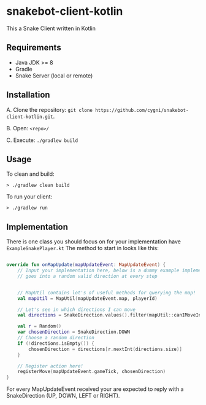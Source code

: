 # snakebot-client-kotlin
This a Snake Client written in Kotlin

## Requirements

* Java JDK >= 8
* Gradle
* Snake Server (local or remote)


## Installation

A. Clone the repository: `git clone https://github.com/cygni/snakebot-client-kotlin.git`.

B. Open: `<repo>/`

C. Execute: `./gradlew build`


## Usage

To clean and build:
```
> ./gradlew clean build
```

To run your client:
```
> ./gradlew run
```

## Implementation

There is one class you should focus on for your implementation have `ExampleSnakePlayer.kt` The method to start in looks like this:

```kotlin

override fun onMapUpdate(mapUpdateEvent: MapUpdateEvent) {
    // Input your implementation here, below is a dummy example implementation that
    // goes into a random valid direction at every step


    // MapUtil contains lot's of useful methods for querying the map!
    val mapUtil = MapUtil(mapUpdateEvent.map, playerId)

    // Let's see in which directions I can move
    val directions = SnakeDirection.values().filter(mapUtil::canIMoveInDirection)

    val r = Random()
    var chosenDirection = SnakeDirection.DOWN
    // Choose a random direction
    if (!directions.isEmpty()) {
        chosenDirection = directions[r.nextInt(directions.size)]
    }

    // Register action here!
    registerMove(mapUpdateEvent.gameTick, chosenDirection)
}

```

For every MapUpdateEvent received your are expected to reply with a SnakeDirection (UP, DOWN, LEFT or RIGHT). 
